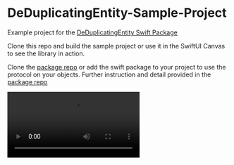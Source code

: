 # DeDuplicatingEntity-Sample-Project
Example project for the [DeDuplicatingEntity Swift Package](https://github.com/vichudson1/DeDuplicatingEntity)


Clone this repo and build the sample project or use it in the SwiftUI Canvas to see the library in action.


Clone the [package repo](https://github.com/vichudson1/DeDuplicatingEntity) or add the swift package to your project to use the protocol on your objects. Further instruction and detail provided in the [package repo](https://github.com/vichudson1/DeDuplicatingEntity)

![](Demo.mov)

